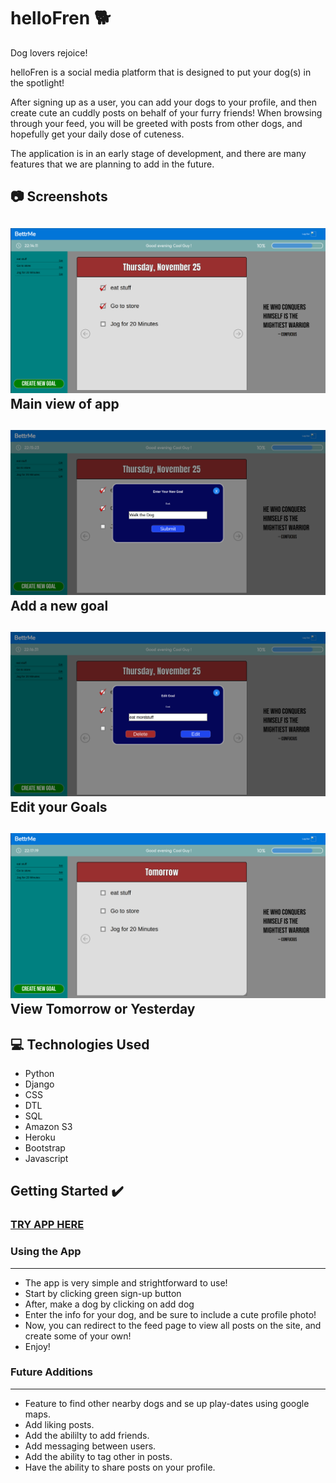 # helloFren :dog2:

Dog lovers rejoice!

helloFren is a social media platform that is designed to put your dog(s) in the spotlight! 

After signing up as a user, you can add your dogs to your profile, and then create cute an cuddly posts on behalf of your furry friends!
When browsing through your feed, you will be greeted with posts from other dogs, and hopefully get your daily dose of cuteness.

The application is in an early stage of development, and there are many features that we are planning to add in the future.

## :camera: Screenshots

![Alt text](https://github.com/mattl999/BettrMe/blob/main/public/images/BettrMe%20Screenshots/BettrMe%20Main%20Page.png?raw=true)
Main view of app
---
![Alt text](https://github.com/mattl999/BettrMe/blob/main/public/images/BettrMe%20Screenshots/BettrMe%20Create%20Modal.png?raw=true)
Add a new goal
---
![Alt text](https://github.com/mattl999/BettrMe/blob/main/public/images/BettrMe%20Screenshots/BettrMe%20Edit%20Modal.png?raw=true)
Edit your Goals
---
![Alt text](https://github.com/mattl999/BettrMe/blob/main/public/images/BettrMe%20Screenshots/BettrMe%20Tomorrow.png?raw=true)
View Tomorrow or Yesterday
---
## :computer: Technologies Used 

- Python
- Django
- CSS
- DTL
- SQL
- Amazon S3
- Heroku
- Bootstrap
- Javascript


## Getting Started :heavy_check_mark:

### [TRY APP HERE](http://hellofren.herokuapp.com/)

### Using the App
---
- The app is very simple and strightforward to use!
- Start by clicking green sign-up button
- After, make a dog by clicking on add dog
- Enter the info for your dog, and be sure to include a cute profile photo!
- Now, you can redirect to the feed page to view all posts on the site, and create some of your own!
- Enjoy!

### Future Additions
---
- Feature to find other nearby dogs and se up play-dates using google maps.
- Add liking posts.
- Add the abililty to add friends.
- Add messaging between users.
- Add the ability to tag other in posts.
- Have the ability to share posts on your profile.
